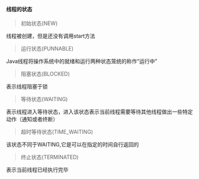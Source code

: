 #### 线程的状态

> 初始状态(NEW)

线程被创建，但是还没有调用start方法

> 运行状态(PUNNABLE)

Java线程将操作系统中的就绪和运行两种状态笼统的称作“运行中”

> 阻塞状态(BLOCKED)

表示线程阻塞于锁

> 等待状态(WAITING)

表示线程进入等待状态，进入该状态表示当前线程需要等待其他线程做出一些特定动作（通知或者终断）

> 超时等待状态(TIME_WAITING)

该状态不同于WAITING,它是可以在指定的时间自行返回的

> 终止状态(TERMINATED)

表示当前线程已经执行完毕